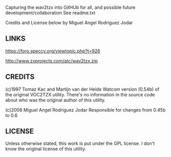 Capturing the wav2tzx into GitHUb for all, and possible future development/collaboration
See readme.txt

Credits and License below by Miguel Angel Rodriguez Jodar 

LINKS
-----
https://foro.speccy.org/viewtopic.php?t=926

http://www.zxprojects.com/atc/wav2tzx.zip


CREDITS
-------

(c)1997 Tomaz Kac and Martijn van der Heide
Watcom version (0.54b) of the original VOC2TZX utility.
There's no information in the source code about who was the original author of this utility.

(c)2008 Miguel Angel Rodriguez Jodar
Responsible for changes from 0.45b to 0.6

LICENSE
-------
Unless otherwise stated, this work is put under the GPL license. I don't know the original license of this utility.



